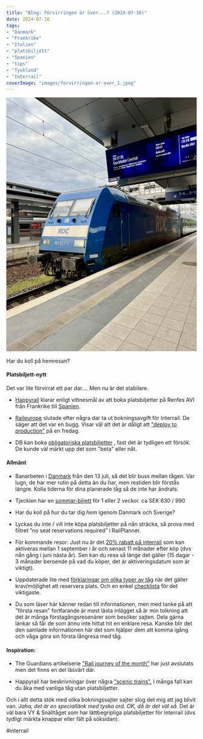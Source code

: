 ```yaml
---
title: "Blog: Förvirringen är över...? (2024-07-10)"
date: 2024-07-10
tags:
- "Danmark"
- "Frankrike"
- "Italien"
- "platsbiljett"
- "Spanien"
- "tips"
- "Tyskland"
- "Interrail"
coverImage: "images/forvirringen-ar-over_1.jpeg"
---
```


![](images/forvirringen-ar-over_1.jpeg?w=536)

<figcaption>

Har du koll på hemresan?

</figcaption>

#### Platsbiljett-nytt

Det var lite förvirrat ett par dar.... Men nu är det stabilare.

- [Happyrail](https://www.trainfo.eu/happyrail/) klarar enligt vittnesmål av att boka platsbiljetter på Renfes AVI från Frankrike till [Spanien](https://www.trainfo.eu/spanien/).

- [Raileurope](https://www.trainfo.eu/raileurope/) slutade efter några dar ta ut bokningsavgift för Interrail. De säger att det var en bugg. Visar väl att det är dåligt att ["deploy to production"](https://www.youtube.com/watch?v=5p8wTOr8AbU) på en fredag.

- DB kan boka [obligatoriska platsbiljetter](https://www.trainfo.eu/passzuschlag/) , fast det är tydligen ett försök. De kunde väl märkt upp det som "beta" eller nåt.

#### Allmänt

- Banarbeten i [Danmark](https://www.trainfo.eu/Danmark/) från den 13 juli, så det blir buss mellan tågen. Var lugn, de har mer rutin på detta än du har, men restiden blir förstås längre. Kolla tiderna för dina planerade tåg så de inte har ändrats.

- Tjeckien har en [sommar-biljett](https://www.cd.cz/en/typy-jizdenek/vnitrostatni-jizdenky/-38438/) för 1 eller 2 veckor. ca SEK 630 / 990

- Har du koll på hur du tar dig _hem_ igenom Danmark och Sverige?

- Lyckas du inte / vill inte köpa platsbiljetter på nån sträcka, så prova med filtret ”no seat reservations required” i RailPlanner.

- För kommande resor: Just nu är det [20% rabatt på interrail](https://www.interrail.eu/en/ni/discover-offseason-europe) som kan aktiveras mellan 1 september i år och senast 11 månader efter köp (dvs nån gång i juni nästa år). Sen kan du resa så länge det gäller (15 dagar - 3 månader beroende på vad du köper, det är aktiveringsdatum som är viktigt).

- Uppdaterade lite med [förklaringar om olika typer av tåg](https://www.trainfo.eu/forsta-resan#tag-typer) när det gäller krav/möjlighet att reservera plats. Och en enkel [checklista](https://www.trainfo.eu/forsta-resan#checklista) för det viktigaste.

- Du som läser här känner redan till informationen, men med tanke på att "första resan" fortfarande är mest lästa inlägget så är min tolkning att det är många förstagångsresenärer som besöker sajten. Dela gärna länkar så får de som ännu inte hittat hit en enklare resa. Kanske blir det den samlade informationen här det som hjälper dem att komma igång och våga göra sin första långresa med tåg.

#### Inspiration:

- The Guardians artikelserie ["Rail journey of the month"](https://www.theguardian.com/travel/series/rail-journey-of-the-month) har just avslutats men det finns en del läsvärt där.

- Happyrail har beskrivningar över några ["scenic trains".](https://www.happyrail.com/en/holidays/scenic-trains-in-europe) I många fall kan du åka med vanliga tåg utan platsbiljetter.

Och i allt detta stök med olika bokningssajter sajter slog det mig att jag blivit van. _Jaha, det är en speciallänk med tyska ord. OK, då är det väl så._ Det är väl bara VY & Snälltåget som har lättbegripliga platsbiljetter för Interrail (dvs tydligt märkta knappar eller fält på söksidan).

#interrail
